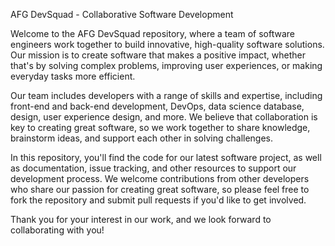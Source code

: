 AFG DevSquad - Collaborative Software Development

Welcome to the AFG DevSquad repository, where a team of software engineers work together to build innovative, high-quality software solutions. Our mission is to create software that makes a positive impact, whether that's by solving complex problems, improving user experiences, or making everyday tasks more efficient.

Our team includes developers with a range of skills and expertise, including front-end and back-end development, DevOps, data science database, design, user experience design, and more. We believe that collaboration is key to creating great software, so we work together to share knowledge, brainstorm ideas, and support each other in solving challenges.

In this repository, you'll find the code for our latest software project, as well as documentation, issue tracking, and other resources to support our development process. We welcome contributions from other developers who share our passion for creating great software, so please feel free to fork the repository and submit pull requests if you'd like to get involved.

Thank you for your interest in our work, and we look forward to collaborating with you!